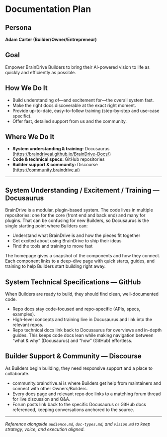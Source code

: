 # Documentation Plan

## Persona

**Adam Carter (Builder/Owner/Entrepreneur)**

## Goal

Empower BrainDrive Builders to bring their AI-powered vision to life as quickly and efficiently as possible.

## How We Do It

- Build understanding of—and excitement for—the overall system fast.
- Make the right docs discoverable at the exact right moment.
- Provide up-to-date, easy-to-follow training (step-by-step and use-case specific).
- Offer fast, detailed support from us and the community.

## Where We Do It

- **System understanding & training:** Docusaurus (<https://braindriveai.github.io/BrainDrive-Docs/>)
- **Code & technical specs:** GitHub repositories
- **Builder support & community:** Discourse (<https://community.braindrive.ai>)

---

## System Understanding / Excitement / Training — Docusaurus

BrainDrive is a modular, plugin-based system. The code lives in multiple repositories: one for the core (front end and back end) and many for plugins. That can be confusing for new Builders, so Docusaurus is the single starting point where Builders can:

- Understand what BrainDrive is and how the pieces fit together
- Get excited about using BrainDrive to ship their ideas
- Find the tools and training to move fast

The homepage gives a snapshot of the components and how they connect. Each component links to a deep-dive page with quick starts, guides, and training to help Builders start building right away.

## System Technical Specifications — GitHub

When Builders are ready to build, they should find clean, well-documented code.

- Repo docs stay code-focused and repo-specific (APIs, specs, examples).
- High-level concepts and training live in Docusaurus and link into the relevant repos.
- Repo technical docs link back to Docusaurus for overviews and in-depth guides. This keeps code docs lean while making navigation between “what & why” (Docusaurus) and “how” (GitHub) effortless.

## Builder Support & Community — Discourse

As Builders begin building, they need responsive support and a place to collaborate.

- community.braindrive.ai is where Builders get help from maintainers and connect with other Owners/Builders.
- Every docs page and relevant repo doc links to a matching forum thread for live discussion and Q&A.
- Forum posts link back to the specific Docusaurus or GitHub docs referenced, keeping conversations anchored to the source.

---

*Reference alongside `audience.md`, `doc-types.md`, and `vision.md` to keep strategy, voice, and execution aligned.*
